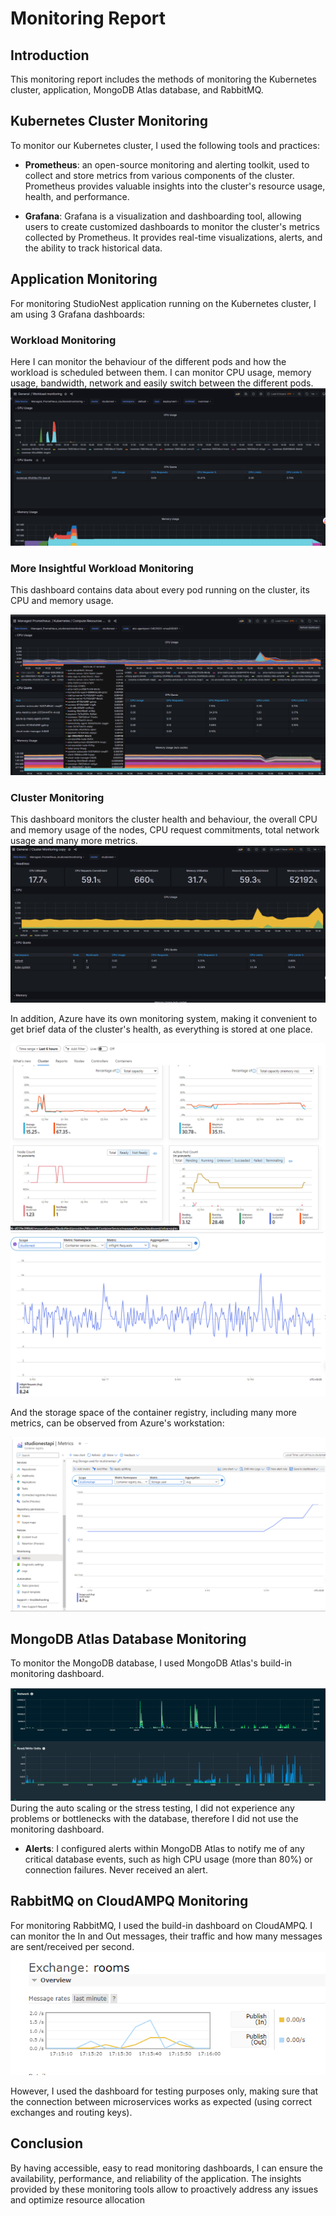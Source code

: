 # Monitoring Report

## Introduction

This monitoring report includes the methods of monitoring the Kubernetes cluster, application, MongoDB Atlas database, and RabbitMQ.

## Kubernetes Cluster Monitoring

To monitor our Kubernetes cluster, I used the following tools and practices:

- **Prometheus**:  an open-source monitoring and alerting toolkit, used to collect and store metrics from various components of the cluster. Prometheus provides valuable insights into the cluster's resource usage, health, and performance.

- **Grafana**: Grafana is a visualization and dashboarding tool, allowing users to create customized dashboards to monitor the cluster's metrics collected by Prometheus. It provides real-time visualizations, alerts, and the ability to track historical data.

## Application Monitoring

For monitoring StudioNest application running on the Kubernetes cluster, I am using 3 Grafana dashboards:

### Workload Monitoring
Here I can monitor the behaviour of the different pods and how the workload is scheduled between them. I can monitor CPU usage, memory usage, bandwidth, network and easily switch between the different pods.
![](/docs/img/grafanadashboard1.png)

### More Insightful Workload Monitoring
This dashboard contains data about every pod running on the cluster, its CPU and memory usage.

![](/docs/img/grafanadashboard2.png)

### Cluster Monitoring
This dashboard monitors the cluster health and behaviour, the overall CPU and memory usage of the nodes, CPU request commitments, total network usage and many more metrics.
![](/docs/img/grafanadashboard3.png)



In addition, Azure have its own monitoring system, making it convenient to get brief data of the cluster's health, as everything is stored at one place.

![Azure Monitoring](/docs/img/azuremonitoring.png)
![Average Cluster Requests](/docs/img/averagerequestsazure.png)


And the storage space of the container registry, including many more metrics, can be observed from Azure's workstation:

![Container Registry Storage Metrics](/docs/img/containerstorage.png)


## MongoDB Atlas Database Monitoring

To monitor the MongoDB database, I used MongoDB Atlas's build-in monitoring dashboard.

![](/docs/img/mongodbbb.png)
During the auto scaling or the stress testing, I did not experience any problems or bottlenecks with the database, therefore I did not use the monitoring dashboard.


- **Alerts**: I configured alerts within MongoDB Atlas to notify me of any critical database events, such as high CPU usage (more than 80%) or connection failures. Never received an alert. 

## RabbitMQ on CloudAMPQ Monitoring

For monitoring RabbitMQ, I used the build-in dashboard on CloudAMPQ. I can monitor the In and Out messages, their traffic and how many messages are sent/received per second.
![](/docs/img/rabbitmqevidence.png)

However, I used the dashboard for testing purposes only, making sure that the connection between microservices works as expected (using correct exchanges and routing keys).


## Conclusion

By having accessible, easy to read monitoring dashboards, I can ensure the availability, performance, and reliability of the application. The insights provided by these monitoring tools allow to proactively address any issues and optimize resource allocation
